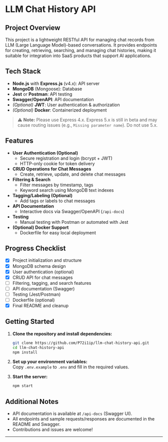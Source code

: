 # LLM Chat History API

## Project Overview

This project is a lightweight RESTful API for managing chat records from LLM (Large Language Model)-based conversations. It provides endpoints for creating, retrieving, searching, and managing chat histories, making it suitable for integration into SaaS products that support AI applications.

## Tech Stack

- **Node.js** with **Express.js** (v4.x): API server
- **MongoDB** (Mongoose): Database
- **Jest** or **Postman**: API testing
- **Swagger/OpenAPI**: API documentation
- _(Optional)_ **JWT**: User authentication & authorization
- _(Optional)_ **Docker**: Containerized deployment

> ⚠️ **Note:** Please use Express 4.x. Express 5.x is still in beta and may cause routing issues (e.g., `Missing parameter name`). Do not use 5.x.

## Features

- **User Authentication (Optional)**
  - Secure registration and login (bcrypt + JWT)
  - HTTP-only cookie for token delivery
- **CRUD Operations for Chat Messages**
  - Create, retrieve, update, and delete chat messages
- **Filtering & Search**
  - Filter messages by timestamp, tags
  - Keyword search using MongoDB text indexes
- **Tagging/Labeling (Optional)**
  - Add tags or labels to chat messages
- **API Documentation**
  - Interactive docs via Swagger/OpenAPI (`/api-docs`)
- **Testing**
  - Manual testing with Postman or automated with Jest
- **(Optional) Docker Support**
  - Dockerfile for easy local deployment

## Progress Checklist

- [x] Project initialization and structure
- [x] MongoDB schema design
- [x] User authentication (optional)
- [x] CRUD API for chat messages
- [ ] Filtering, tagging, and search features
- [ ] API documentation (Swagger)
- [ ] Testing (Jest/Postman)
- [ ] Dockerfile (optional)
- [x] Final README and cleanup

## Getting Started

1. **Clone the repository and install dependencies:**

   ```bash
   git clone https://github.com/P72i1ip/llm-chat-history-api.git
   cd llm-chat-history-api
   npm install
   ```

2. **Set up your environment variables:**  
   Copy `.env.example` to `.env` and fill in the required values.

3. **Start the server:**

   ```bash
   npm start
   ```

## Additional Notes

- API documentation is available at `/api-docs` (Swagger UI).
- All endpoints and sample requests/responses are documented in the README and Swagger.
- Contributions and issues are welcome!

---
